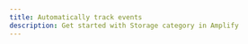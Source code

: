 ```yaml
---
title: Automatically track events
description: Get started with Storage category in Amplify
---
```


<inline-fragment platform="js" src="~/lib/storage/fragments/js/autotrack.md"></inline-fragment>